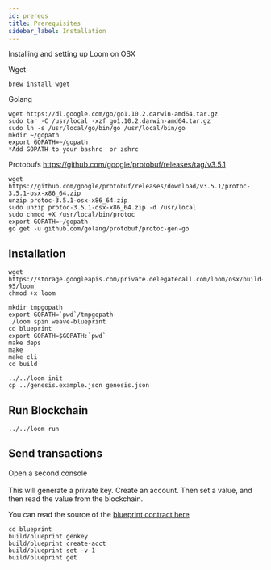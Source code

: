 ```yaml
---
id: prereqs
title: Prerequisites
sidebar_label: Installation
---
```

Installing and setting up Loom on OSX 

Wget

```brew install wget```

Golang


```
wget https://dl.google.com/go/go1.10.2.darwin-amd64.tar.gz
sudo tar -C /usr/local -xzf go1.10.2.darwin-amd64.tar.gz
sudo ln -s /usr/local/go/bin/go /usr/local/bin/go
mkdir ~/gopath
export GOPATH=~/gopath
*Add GOPATH to your bashrc  or zshrc
```


Protobufs https://github.com/google/protobuf/releases/tag/v3.5.1

```
wget https://github.com/google/protobuf/releases/download/v3.5.1/protoc-3.5.1-osx-x86_64.zip
unzip protoc-3.5.1-osx-x86_64.zip
sudo unzip protoc-3.5.1-osx-x86_64.zip -d /usr/local
sudo chmod +X /usr/local/bin/protoc
export GOPATH=~/gopath 
go get -u github.com/golang/protobuf/protoc-gen-go
```


## Installation

```
wget https://storage.googleapis.com/private.delegatecall.com/loom/osx/build-95/loom
chmod +x loom 

mkdir tmpgopath
export GOPATH=`pwd`/tmpgopath
./loom spin weave-blueprint
cd blueprint
export GOPATH=$GOPATH:`pwd`
make deps
make
make cli
cd build

../../loom init
cp ../genesis.example.json genesis.json
```

## Run Blockchain
```
../../loom run
```

## Send transactions

Open a second console 
<br/>
<br/>
This will generate a private key. Create an account. Then set a value, and then read the value from the blockchain.

You can read the source of the <a href="https://github.com/loomnetwork/weave-blueprint">blueprint contract here</a>

```
cd blueprint
build/blueprint genkey
build/blueprint create-acct
build/blueprint set -v 1
build/blueprint get
```